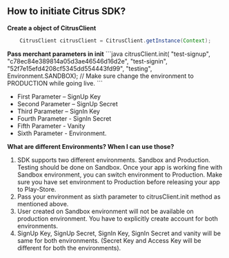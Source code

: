 <h2><b>How to initiate Citrus SDK?</b></h2>

<b>Create a object of CitrusClient</b>
```java
    CitrusClient citrusClient = CitrusClient.getInstance(Context);
```
<p><b>Pass merchant parameters in init</b>
```java
    citrusClient.init(
              "test-signup", "c78ec84e389814a05d3ae46546d16d2e", 
              "test-signin", "52f7e15efd4208cf5345dd554443fd99", 
              "testing", Environment.SANDBOX); // Make sure change the environment to PRODUCTION while going live.
```
  <ul>
  <li> First Parameter –  SignUp Key </li>
  <li>Second Parameter –  SignUp Secret</li>
  <li>Third Parameter  –  SignIn Key</li>
  <li>Fourth Parameter -  SignIn Secret</li>
  <li>Fifth Parameter  -  Vanity</li>
  <li>Sixth Parameter  -  Environment.</li>
  </ul>


<b> What are different Environments? When I can use those? </b>

1. SDK supports two different environments. Sandbox and Production. Testing should be done on Sandbox. Once your app is working fine with Sandbox environment, you can switch environment to Production. Make sure you have set environment to Production before releasing your app to Play-Store. 
2. Pass your environment as sixth parameter to citrusClient.init method as mentioned above.
3. User created on Sandbox environment will not be available on production environment.  You have to explicitly create account for both environments.
4. SignUp Key, SignUp Secret, SignIn Key, SignIn Secret and vanity will be same for both environments. (Secret Key and Access Key will be different for both the environments).
